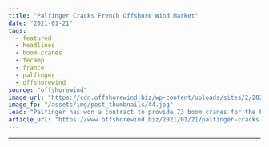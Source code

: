 ```yaml
---
title: "Palfinger Cracks French Offshore Wind Market"
date: "2021-01-21"
tags: 
  - featured
  - headlines
  - boom cranes
  - fécamp
  - france
  - palfinger
  - offshorewind
source: "offshorewind"
image_url: "https://cdn.offshorewind.biz/wp-content/uploads/sites/2/2021/01/21141010/Palfinger-Cracks-French-Offshore-Wind-Market.jpg"
image_fp: "/assets/img/post_thumbnails/44.jpg"
lead: "Palfinger has won a contract to provide 73 boom cranes for the Fécamp offshore"
article_url: "https://www.offshorewind.biz/2021/01/21/palfinger-cracks-french-offshore-wind-market/"
---
```


---
